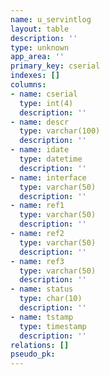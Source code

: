 ```yaml
---
name: u_servintlog
layout: table
description: ''
type: unknown
app_area: ''
primary_key: cserial
indexes: []
columns:
- name: cserial
  type: int(4)
  description: ''
- name: descr
  type: varchar(100)
  description: ''
- name: idate
  type: datetime
  description: ''
- name: interface
  type: varchar(50)
  description: ''
- name: ref1
  type: varchar(50)
  description: ''
- name: ref2
  type: varchar(50)
  description: ''
- name: ref3
  type: varchar(50)
  description: ''
- name: status
  type: char(10)
  description: ''
- name: tstamp
  type: timestamp
  description: ''
relations: []
pseudo_pk: 
---
```


